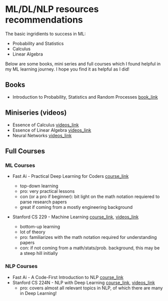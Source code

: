 # ML/DL/NLP resources recommendations

The basic ingridients to success in ML:

- Probability and Statistics 
- Calculus 
- Linear Algebra

Below are some books, mini series and full courses which I found helpful in my ML learning journey. I hope you find it as helpful as I did!


## Books

- Introduction to Probability, Statistics and Random Processes [book_link](https://www.probabilitycourse.com/)

## Miniseries (videos)

- Essence of Calculus [videos_link](https://www.youtube.com/playlist?list=PLZHQObOWTQDMsr9K-rj53DwVRMYO3t5Yr)
- Essence of Linear Algebra [videos_link](https://www.youtube.com/playlist?list=PLZHQObOWTQDPD3MizzM2xVFitgF8hE_ab)
- Neural Networks [videos_link](https://www.youtube.com/playlist?list=PLZHQObOWTQDNU6R1_67000Dx_ZCJB-3pi)


## Full Courses

### ML Courses

- Fast Ai - Practical Deep Learning for Coders [course_link](http://fast.ai/)
  - top-down learning
  - pro: very practical lessons
  - con (or a pro if beginner): bit light on the math notation requiered to parse research papers
  - great if coming from a mostly engineering background

- Stanford CS 229 - Machine Learning [course_link](http://cs229.stanford.edu/), [videos_link](https://www.youtube.com/watch?v=jGwO_UgTS7I&list=PLoROMvodv4rMiGQp3WXShtMGgzqpfVfbU)
  - bottom-up learning
  - lot of theory
  - pro: familiarizes with the math notation required for understanding papers
  - con: if not coming from a math/stats/prob. background, this may be a steep hill initially

### NLP Courses

- Fast Ai - A Code-First Introduction to NLP [course_link](https://www.fast.ai/2019/07/08/fastai-nlp/)
- Stanford CS 224N - NLP with Deep Learning [course_link](http://web.stanford.edu/class/cs224n/), [videos_link](https://www.youtube.com/watch?v=8rXD5-xhemo&list=PLoROMvodv4rOhcuXMZkNm7j3fVwBBY42z)
  - pro: covers almost all relevant topics in NLP, of which there are many in Deep Learning!

